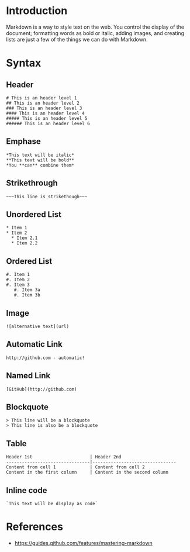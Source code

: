 # Introduction

Markdown is a way to style text on the web. You control the display of the
document; formatting words as bold or italic, adding images, and creating
lists are just a few of the things we can do with Markdown.

# Syntax

## Header

```text
# This is an header level 1
## This is an header level 2
### This is an header level 3
#### This is an header level 4
##### This is an header level 5
###### This is an header level 6
```

## Emphase

```text
*This text will be italic*
**This text will be bold**
*You **can** combine them*
```

## Strikethrough

```test
~~~This line is strikethough~~~
```

## Unordered List

```text
* Item 1
* Item 2
  * Item 2.1
  * Item 2.2
```

## Ordered List

```text
#. Item 1
#. Item 2
#. Item 3
   #. Item 3a
   #. Item 3b
```

## Image

```text
![alternative text](url)
```

## Automatic Link

```text
http://github.com - automatic!
```

## Named Link

```text
[GitHub](http://github.com)
```

## Blockquote

```text
> This line will be a blockquote
> This line is also be a blockquote
```

## Table

```text
Header 1st                      | Header 2nd
--------------------------------|--------------------------------
Content from cell 1             | Content from cell 2
Content in the first column     | Content in the second column
```



## Inline code

```text
`This text will be display as code`
```

# References

* https://guides.github.com/features/mastering-markdown
